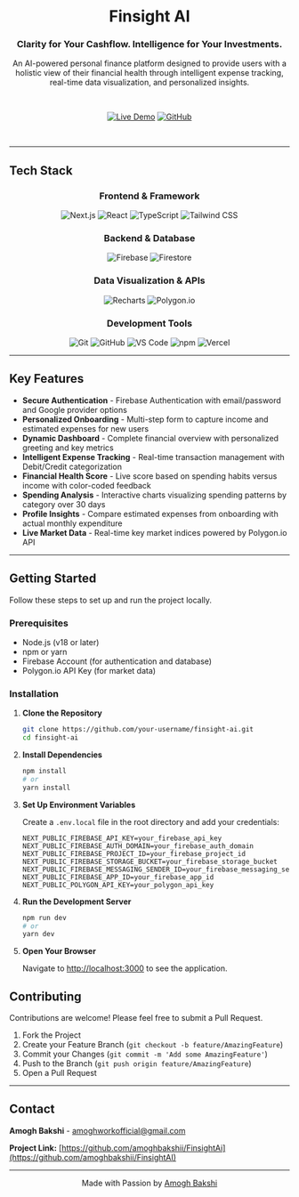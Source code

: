 <div align="center">

# Finsight AI

### Clarity for Your Cashflow. Intelligence for Your Investments.

An AI-powered personal finance platform designed to provide users with a holistic view of their financial health through intelligent expense tracking, real-time data visualization, and personalized insights.

<br/>

[![Live Demo](https://img.shields.io/badge/Live-Demo-00D9FF?style=for-the-badge)](https://finsight-ai.vercel.app)
[![GitHub](https://img.shields.io/badge/GitHub-Repository-181717?style=for-the-badge&logo=github)](https://github.com/amoghbakshii/FinsightAI)

<br/>

</div>

---

## Tech Stack

<div align="center">

### Frontend & Framework
![Next.js](https://img.shields.io/badge/Next.js-000000?style=for-the-badge&logo=nextdotjs&logoColor=white)
![React](https://img.shields.io/badge/React-61DAFB?style=for-the-badge&logo=react&logoColor=black)
![TypeScript](https://img.shields.io/badge/TypeScript-3178C6?style=for-the-badge&logo=typescript&logoColor=white)
![Tailwind CSS](https://img.shields.io/badge/Tailwind_CSS-06B6D4?style=for-the-badge&logo=tailwindcss&logoColor=white)

### Backend & Database
![Firebase](https://img.shields.io/badge/Firebase-FFCA28?style=for-the-badge&logo=firebase&logoColor=black)
![Firestore](https://img.shields.io/badge/Firestore-FF6F00?style=for-the-badge&logo=firebase&logoColor=white)

### Data Visualization & APIs
![Recharts](https://img.shields.io/badge/Recharts-22B5BF?style=for-the-badge&logo=chart-dot-js&logoColor=white)
![Polygon.io](https://img.shields.io/badge/Polygon.io-8247E5?style=for-the-badge&logo=polygon&logoColor=white)

### Development Tools
![Git](https://img.shields.io/badge/Git-F05032?style=for-the-badge&logo=git&logoColor=white)
![GitHub](https://img.shields.io/badge/GitHub-181717?style=for-the-badge&logo=github&logoColor=white)
![VS Code](https://img.shields.io/badge/VS_Code-007ACC?style=for-the-badge&logo=visualstudiocode&logoColor=white)
![npm](https://img.shields.io/badge/npm-CB3837?style=for-the-badge&logo=npm&logoColor=white)
![Vercel](https://img.shields.io/badge/Vercel-000000?style=for-the-badge&logo=vercel&logoColor=white)

</div>

---

## Key Features

- **Secure Authentication** - Firebase Authentication with email/password and Google provider options
- **Personalized Onboarding** - Multi-step form to capture income and estimated expenses for new users
- **Dynamic Dashboard** - Complete financial overview with personalized greeting and key metrics
- **Intelligent Expense Tracking** - Real-time transaction management with Debit/Credit categorization
- **Financial Health Score** - Live score based on spending habits versus income with color-coded feedback
- **Spending Analysis** - Interactive charts visualizing spending patterns by category over 30 days
- **Profile Insights** - Compare estimated expenses from onboarding with actual monthly expenditure
- **Live Market Data** - Real-time key market indices powered by Polygon.io API

---

## Getting Started

Follow these steps to set up and run the project locally.

### Prerequisites

- Node.js (v18 or later)
- npm or yarn
- Firebase Account (for authentication and database)
- Polygon.io API Key (for market data)

### Installation

1. **Clone the Repository**
   ```bash
   git clone https://github.com/your-username/finsight-ai.git
   cd finsight-ai
   ```

2. **Install Dependencies**
   ```bash
   npm install
   # or
   yarn install
   ```

3. **Set Up Environment Variables**
   
   Create a `.env.local` file in the root directory and add your credentials:
   ```env
   NEXT_PUBLIC_FIREBASE_API_KEY=your_firebase_api_key
   NEXT_PUBLIC_FIREBASE_AUTH_DOMAIN=your_firebase_auth_domain
   NEXT_PUBLIC_FIREBASE_PROJECT_ID=your_firebase_project_id
   NEXT_PUBLIC_FIREBASE_STORAGE_BUCKET=your_firebase_storage_bucket
   NEXT_PUBLIC_FIREBASE_MESSAGING_SENDER_ID=your_firebase_messaging_sender_id
   NEXT_PUBLIC_FIREBASE_APP_ID=your_firebase_app_id
   NEXT_PUBLIC_POLYGON_API_KEY=your_polygon_api_key
   ```

4. **Run the Development Server**
   ```bash
   npm run dev
   # or
   yarn dev
   ```

5. **Open Your Browser**
   
   Navigate to [http://localhost:3000](http://localhost:3000) to see the application.


## Contributing

Contributions are welcome! Please feel free to submit a Pull Request.

1. Fork the Project
2. Create your Feature Branch (`git checkout -b feature/AmazingFeature`)
3. Commit your Changes (`git commit -m 'Add some AmazingFeature'`)
4. Push to the Branch (`git push origin feature/AmazingFeature`)
5. Open a Pull Request

---


## Contact

**Amogh Bakshi** -  amoghworkofficial@gmail.com

**Project Link:** [https://github.com/amoghbakshii/FinsightAi](https://github.com/amoghbakshii/FinsightAI)

---

<div align="center">

Made with Passion by [Amogh Bakshi](https://github.com/amoghbakshii)

</div>
